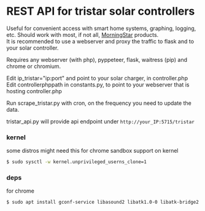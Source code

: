 # REST API for tristar solar controllers

Useful for convenient access with smart home systems, graphing, logging, etc. Should work with most, if not all, [MorningStar](https://www.morningstarcorp.com/) products.  
It is recommended to use a webserver and proxy the traffic to flask and to your solar controller.  

Requires any webserver (with php), pyppeteer, flask, waitress (pip) and chrome or chromium.  

Edit ip_tristar="ip:port" and point to your solar charger, in controller.php  
Edit controllerphppath in constants.py, to point to your webserver that is hosting controller.php  

Run scrape_tristar.py with cron, on the frequency you need to update the data.  

tristar_api.py will provide api endpoint under ``http://your_IP:5715/tristar``  


### kernel
some distros might need this for chrome sandbox support on kernel 
```sh
$ sudo sysctl -w kernel.unprivileged_userns_clone=1
```

### deps
for chrome
```sh
$ sudo apt install gconf-service libasound2 libatk1.0-0 libatk-bridge2.0-0 libc6 libcairo2 libcups2 libdbus-1-3 libexpat1 libfontconfig1 libgcc1 libgconf-2-4 libgdk-pixbuf2.0-0 libglib2.0-0 libgtk-3-0 libnspr4 libpango-1.0-0 libpangocairo-1.0-0 libstdc++6 libx11-6 libx11-xcb1 libxcb1 libxcomposite1 libxcursor1 libxdamage1 libxext6 libxfixes3 libxi6 libxrandr2 libxrender1 libxss1 libxtst6 ca-certificates fonts-liberation libappindicator1 libnss3 lsb-release xdg-utils wget
```
